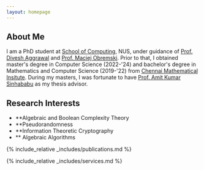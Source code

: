 ```yaml
---
layout: homepage
---
```


## About Me

I am a PhD student at [School of Computing](https://www.comp.nus.edu.sg/), NUS, under guidance of [Prof. Divesh Aggrawal](https://sites.google.com/site/diveshhomepage/) and [Prof. Maciej Obremski](https://sites.google.com/view/maciejobremski). Prior to that, I obtained master's degree in Computer Science (2022-'24) and bachelor's degree in Mathematics and Computer Science (2019-'22) from [Chennai Mathematical Insitute](https://www.cmi.ac.in/). During my masters, I was fortunate to have [Prof. Amit Kumar Sinhababu](https://scholar.google.com/citations?user=BddOgm0AAAAJ&hl=en) as my thesis advisor. 


## Research Interests

- **Algebraic and Boolean Complexity Theory
- **Pseudorandomness
- **Information Theoretic Cryptography
- ** Algebraic Algorithms


{% include_relative _includes/publications.md %}

{% include_relative _includes/services.md %}
